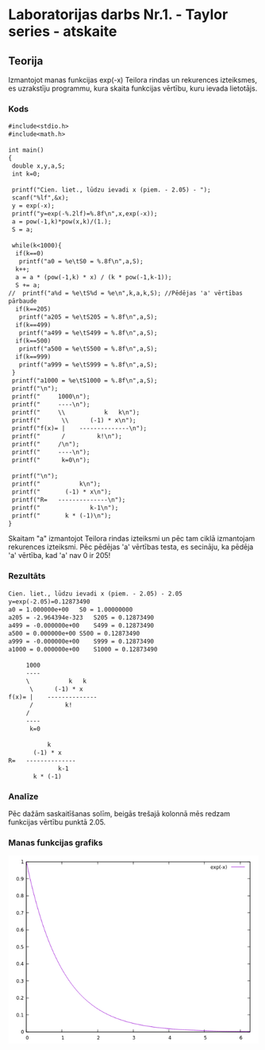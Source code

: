 # Laboratorijas darbs Nr.1. - Taylor series - atskaite

## Teorija
Izmantojot manas funkcijas exp(-x) Teilora rindas un rekurences izteiksmes, es uzrakstīju programmu, kura skaita funkcijas vērtību, kuru ievada lietotājs.

### Kods
```
#include<stdio.h>
#include<math.h>

int main()
{
 double x,y,a,S;
 int k=0;

 printf("Cien. liet., lūdzu ievadi x (piem. - 2.05) - ");
 scanf("%lf",&x);
 y = exp(-x);
 printf("y=exp(-%.2lf)=%.8f\n",x,exp(-x));
 a = pow(-1,k)*pow(x,k)/(1.);
 S = a;

 while(k<1000){
  if(k==0)
   printf("a0 = %e\tS0 = %.8f\n",a,S);
  k++;
  a = a * (pow(-1,k) * x) / (k * pow(-1,k-1));
  S += a;
//  printf("a%d = %e\tS%d = %e\n",k,a,k,S); //Pēdējas 'a' vērtības pārbaude
  if(k==205)
   printf("a205 = %e\tS205 = %.8f\n",a,S);
  if(k==499)
   printf("a499 = %e\tS499 = %.8f\n",a,S);
  if(k==500)
   printf("a500 = %e\tS500 = %.8f\n",a,S);
  if(k==999)
   printf("a999 = %e\tS999 = %.8f\n",a,S);
 }
 printf("a1000 = %e\tS1000 = %.8f\n",a,S);
 printf("\n");
 printf("     1000\n");
 printf("     ----\n");
 printf("     \\           k   k\n");
 printf("      \\      (-1) * x\n");
 printf("f(x)= |    --------------\n");
 printf("      /         k!\n");
 printf("     /\n");
 printf("     ----\n");
 printf("      k=0\n");

 printf("\n");
 printf("           k\n");
 printf("       (-1) * x\n");
 printf("R=   --------------\n");
 printf("              k-1\n");
 printf("       k * (-1)\n");
}
```
Skaitam "a" izmantojot Teilora rindas izteiksmi un pēc tam ciklā izmantojam rekurences izteiksmi. Pēc pēdējas 'a' vērtības testa, es secināju, ka pēdēja 'a' vērtība, kad 'a' nav 0 ir 205!

### Rezultāts
```
Cien. liet., lūdzu ievadi x (piem. - 2.05) - 2.05
y=exp(-2.05)=0.12873490
a0 = 1.000000e+00	S0 = 1.00000000
a205 = -2.964394e-323	S205 = 0.12873490
a499 = -0.000000e+00	S499 = 0.12873490
a500 = 0.000000e+00	S500 = 0.12873490
a999 = -0.000000e+00	S999 = 0.12873490
a1000 = 0.000000e+00	S1000 = 0.12873490

     1000
     ----
     \           k   k
      \      (-1) * x
f(x)= |    --------------
      /         k!
     /
     ----
      k=0

           k
       (-1) * x
R=   --------------
              k-1
       k * (-1)

```

### Analīze
Pēc dažām saskaitīšanas solīm, beigās trešajā kolonnā mēs redzam funkcijas vērtību punktā 2.05.

### Manas funkcijas grafiks
![Funkcijas grafiks](https://github.com/Duz132/RTR105/blob/master/Darbi/1course_1semestr_c_lang/LABORI/exp(-x)_grafiks.png)

